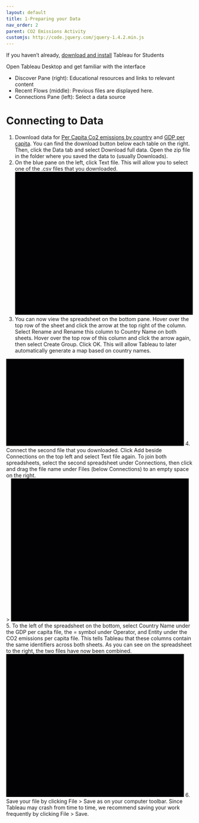 ```yaml
---
layout: default
title: 1-Preparing your Data
nav_order: 2
parent: CO2 Emissions Activity
customjs: http://code.jquery.com/jquery-1.4.2.min.js
---
```


If you haven’t already, [download and install](https://www.tableau.com/academic/students) Tableau for Students

Open Tableau Desktop and get familiar with the interface
- Discover Pane (right): Educational resources and links to relevant content
- Recent Flows (middle): Previous files are displayed here.
- Connections Pane (left): Select a data source

# Connecting to Data
1. Download data for [Per Capita Co2 emissions by country](https://ourworldindata.org/grapher/co-emissions-per-capita?tab=table) and [GDP per capita](https://ourworldindata.org/grapher/gdp-per-capita-worldbank?tab=table). You can find the download button below each table on the right. Then, click the Data tab and select Download full data. Open the zip file in the folder where you saved the data to (usually Downloads).
2. On the blue pane on the left, click Text file. This will allow you to select one of the .csv files that you downloaded.<br>
    <img src="images\Tableau1-2.gif" alt="bottom toolbar" style="width:480px;">
3. You can now view the spreadsheet on the bottom pane. Hover over the top row of the sheet and click the arrow at the top right of the column. Select Rename and Rename this column to Country Name on both sheets. Hover over the top row of this column and click the arrow again, then select Create Group. Click OK. This will allow Tableau to later automatically generate a map based on country names.<br>
  <img src="images\Tableau1-3.gif" alt="bottom toolbar" style="width:480px;">
4. Connect the second file that you downloaded. Click Add beside Connections on the top left and select Text file again. To join both spreadsheets, select the second spreadsheet under Connections, then click and drag the file name under Files (below Connections) to an empty space on the right.<br>> 
  <img src="images\Tableau1-4.gif" alt="bottom toolbar" style="width:480px;">
5. To the left of the spreadsheet on the bottom, select Country Name under the GDP per capita file, the = symbol under Operator, and Entity under the CO2 emissions per capita file. This tells Tableau that these columns contain the same identifiers across both sheets. As you can see on the spreadsheet to the right, the two files have now been combined.<br>
  <img src="images\Tableau1-5.gif" alt="bottom toolbar" style="width:480px;">
6. Save your file by clicking File > Save as on your computer toolbar. Since Tableau may crash from time to time, we recommend saving your work frequently by clicking File > Save.
